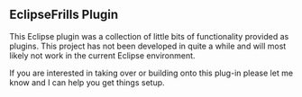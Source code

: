 EclipseFrills Plugin
--------------------

This Eclipse plugin was a collection of little bits of functionality provided as plugins.
This project has not been developed in quite a while and will most likely not work in the current Eclipse environment.

If you are interested in taking over or building onto this plug-in please let me know and I can help you get things setup.
